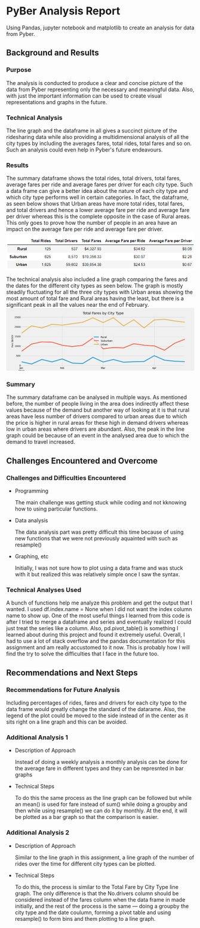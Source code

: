 # PyBer Analysis Report
Using Pandas, jupyter notebook and matplotlib to create an analysis for data from Pyber. 
## Background and Results

### Purpose
The analysis is conducted to produce a clear and concise picture of the data from Pyber representing only the necessary and meaningful data. Also, with just the important information can be used to create visual representations and graphs in the future. 
### Technical Analysis
The line graph and the dataframe in all gives a succinct picture of the ridesharing data while also providing a multidimensional analysis of all the city types by including the averages fares, total rides, total fares and so on. Such an analysis could even help in Pyber's future endeavours.
### Results
The summary dataframe shows the total rides, total drivers, total fares, average fares per ride and average fares per driver for each city type. Such a data frame can give a better idea about the nature of each city type and which city type performs well in certain categories. In fact, the dataframe, as seen below shows that Urban areas have more total rides, total fares, and total drivers and hence a lower average fare per ride and average fare per driver whereas this is the complete opposite in the case of Rural areas. This only goes to prove how the number of people in an area have an impact on the average fare per ride and average fare per driver. 
![Fig 1. ]( /analysis/Fig9.PNG)

The technical analysis also included a line graph comparing the fares and the dates for the different city types as seen below. The graph is mostly steadily fluctuating for all the three city types with Urban areas showing the most amount of total fare and Rural areas having the least, but there is a significant peak in all the values near the end of February.
![Fig 2. ]( /analysis/Fig8.png)
### Summary
The summary dataframe can be analysed in multiple ways. As mentioned before, the number of people living in the area does indirectly affect these values because of the demand but another way of looking at it is that rural areas have less number of drivers compared to urban areas due to which the price is higher in rural areas for these high in demand drivers whereas low in urban areas where drivers are abundant.
Also, the peak in the line graph could be because of an event in the analysed area due to which the demand to travel increased.
## Challenges Encountered and Overcome

### Challenges and Difficulties Encountered

* Programming

  The main challenge was getting stuck while coding and not kknowing how to using particular functions. 
* Data analysis

  The data analysis part was pretty difficult this time because of using new functions that we were not previously aquainted with such as resample()
* Graphing, etc

  Initially, I was not sure how to plot using a data frame and was stuck with it but realized this was relatively simple once I saw the syntax. 

### Technical Analyses Used

A bunch of functions help me analyze this problem and get the output that I wanted. I used df.index.name = None when I did not want the index column name to show up. One of the most useful things I learned from this code is after I tried to merge a dataframe and series and eventually realized I could just treat the series like a column. Also, pd.pivot_table() is something I learned about during this project and found it extremely useful. Overall, I had to use a lot of stack overflow and the pandas documentation for this assignment and am really accustomed to it now. This is probably how I will find the try to solve the difficulties that I face in the future too.  

## Recommendations and Next Steps

### Recommendations for Future Analysis
Including percentages of rides, fares and drivers for each city type to the data frame would greatly change the standard of the datarame. Also, the legend of the plot could be moved to the side instead of in the center as it sits right on a line graph and this can be avoided. 

### Additional Analysis 1

* Description of Approach

  Instead of doing a weekly analysis a monthly analysis can be done for the average fare in different types and they can be represnted in bar graphs 
* Technical Steps

  To do this the same process as the line graph can be followed but while an mean() is used for fare instead of sum() while doing a groupby and then while using resample() we can do it by monthly. At the end, it will be plotted as a bar graph so that the comparison is easier.
### Additional Analysis 2

* Description of Approach

  Similar to the line graph in this assignment, a line graph of the number of rides over the time for different city types can be plotted.
* Technical Steps

  To do this, the process is similar to the Total Fare by City Type line graph. The only difference is that the No.drivers column should be considered instead of the fares column when the data frame in made initially, and the rest of the process is the same — doing a groupby the city type and the date coulumn, forming a pivot table and using resample() to form bins and them plotting to a line graph.



